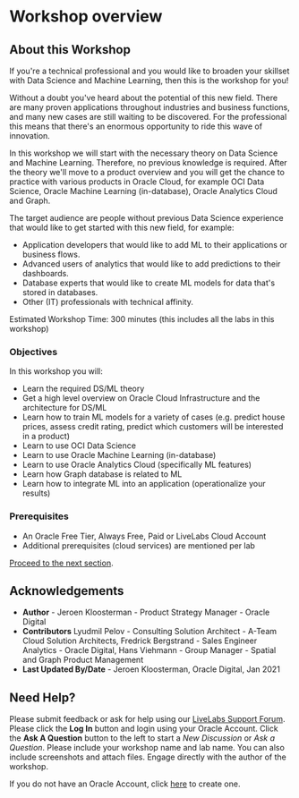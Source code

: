 # Workshop overview

## About this Workshop

If you're a technical professional and you would like to broaden your skillset with Data Science and Machine Learning, then this is the workshop for you!

Without a doubt you've heard about the potential of this new field. There are many proven applications throughout industries and business functions, and many new cases are still waiting to be discovered. For the professional this means that there's an enormous opportunity to ride this wave of innovation.

In this workshop we will start with the necessary theory on Data Science and Machine Learning. Therefore, no previous knowledge is required. After the theory we'll move to a product overview and you will get the chance to practice with various products in Oracle Cloud, for example OCI Data Science, Oracle Machine Learning (in-database), Oracle Analytics Cloud and Graph.

The target audience are people without previous Data Science experience that would like to get started with this new field, for example:
- Application developers that would like to add ML to their applications or business flows.
- Advanced users of analytics that would like to add predictions to their dashboards.
- Database experts that would like to create ML models for data that's stored in databases.
- Other (IT) professionals with technical affinity.

Estimated Workshop Time: 300 minutes (this includes all the labs in this workshop)

### Objectives

In this workshop you will:
* Learn the required DS/ML theory
* Get a high level overview on Oracle Cloud Infrastructure and the architecture for DS/ML
* Learn how to train ML models for a variety of cases (e.g. predict house prices, assess credit rating, predict which customers will be interested in a product)
* Learn to use OCI Data Science
* Learn to use Oracle Machine Learning (in-database)
* Learn to use Oracle Analytics Cloud (specifically ML features)
* Learn how Graph database is related to ML
* Learn how to integrate ML into an application (operationalize your results)

### Prerequisites

* An Oracle Free Tier, Always Free, Paid or LiveLabs Cloud Account
* Additional prerequisites (cloud services) are mentioned per lab

[Proceed to the next section](#next).

## Acknowledgements
* **Author** - Jeroen Kloosterman - Product Strategy Manager - Oracle Digital
* **Contributors** Lyudmil Pelov - Consulting Solution Architect - A-Team Cloud Solution Architects, Fredrick Bergstrand - Sales Engineer Analytics - Oracle Digital, Hans Viehmann - Group Manager - Spatial and Graph Product Management
* **Last Updated By/Date** - Jeroen Kloosterman, Oracle Digital, Jan 2021

## Need Help?
Please submit feedback or ask for help using our [LiveLabs Support Forum](https://community.oracle.com/tech/developers/categories/livelabsdiscussions). Please click the **Log In** button and login using your Oracle Account. Click the **Ask A Question** button to the left to start a *New Discussion* or *Ask a Question*.  Please include your workshop name and lab name.  You can also include screenshots and attach files.  Engage directly with the author of the workshop.

If you do not have an Oracle Account, click [here](https://profile.oracle.com/myprofile/account/create-account.jspx) to create one.
